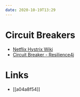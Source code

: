 ```yaml
---
date: 2020-10-19T13:29
---
```


# Circuit Breakers

- [Netflix Hystrix Wiki](https://github.com/Netflix/Hystrix/wiki)
- [Circuit Breaker - Resilience4j](https://rusyasoft.github.io/java/2020/03/30/Circuit-Breaker-Resilience4j/)


# Links
- [[a04a8f54]]


